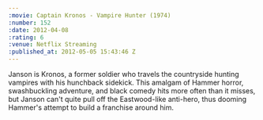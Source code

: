 ```yaml
--- 
:movie: Captain Kronos - Vampire Hunter (1974)
:number: 152
:date: 2012-04-08
:rating: 6
:venue: Netflix Streaming
:published_at: 2012-05-05 15:43:46 Z
---
```

Janson is Kronos, a former soldier who travels the countryside hunting vampires with his hunchback sidekick. This amalgam of Hammer horror, swashbuckling adventure, and black comedy hits more often than it misses, but Janson can't quite pull off the Eastwood-like anti-hero, thus dooming Hammer's attempt to build a franchise around him.